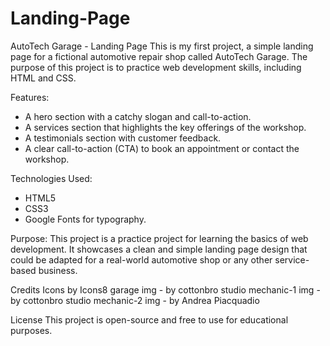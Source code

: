 # Landing-Page

AutoTech Garage - Landing Page
This is my first project, a simple landing page for a fictional automotive repair shop called AutoTech Garage. The purpose of this project is to practice web development skills, including HTML and CSS.

Features:

- A hero section with a catchy slogan and call-to-action.
- A services section that highlights the key offerings of the workshop.
- A testimonials section with customer feedback.
- A clear call-to-action (CTA) to book an appointment or contact the workshop.

Technologies Used:

- HTML5
- CSS3
- Google Fonts for typography.

Purpose:
This project is a practice project for learning the basics of web development. It showcases a clean and simple landing page design that could be adapted for a real-world automotive shop or any other service-based business.

Credits
Icons by Icons8
garage img - by cottonbro studio
mechanic-1 img - by cottonbro studio
mechanic-2 img - by Andrea Piacquadio

License
This project is open-source and free to use for educational purposes.
